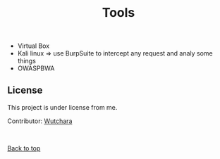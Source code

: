 <div align="center" id="top"> 
  &#xa0;
</div>

<h1 align="center">Tools</h1>
<br>

- Virtual Box
- Kali linux  => use BurpSuite to intercept any request and analy some things
- OWASPBWA

## License ##

This project is under license from me.

Contributor: <a href="https://github.com/wutchara" target="_blank">Wutchara</a>

&#xa0;

<a href="#top">Back to top</a>